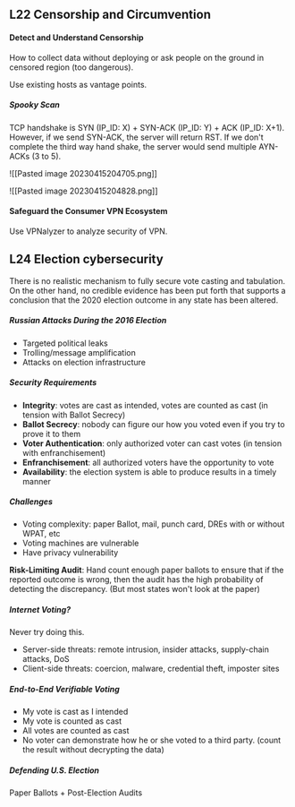 ## L22 Censorship and Circumvention

#### Detect and Understand Censorship

How to collect data without deploying or ask people on the ground in censored region (too dangerous).

Use existing hosts as vantage points.

##### Spooky Scan

TCP handshake is SYN (IP_ID: X) + SYN-ACK (IP_ID: Y) + ACK (IP_ID: X+1). However, if we send SYN-ACK, the server will return RST. If we don't complete the third way hand shake, the server would send multiple AYN-ACKs (3 to 5).

![[Pasted image 20230415204705.png]]

![[Pasted image 20230415204828.png]]

#### Safeguard the Consumer VPN Ecosystem

Use VPNalyzer to analyze security of VPN.



## L24 Election cybersecurity

There is no realistic mechanism to fully secure vote casting and tabulation. On the other hand, no credible evidence has been put forth that supports a conclusion that the 2020 election outcome in any state has been altered.

##### Russian Attacks During the 2016 Election

* Targeted political leaks
* Trolling/message amplification
* Attacks on election infrastructure

##### Security Requirements

* **Integrity**: votes are cast as intended, votes are counted as cast (in tension with Ballot Secrecy)
* **Ballot Secrecy**: nobody can figure our how you voted even if you try to prove it to them
* **Voter Authentication**: only authorized voter can cast votes (in tension with enfranchisement)
* **Enfranchisement**: all authorized voters have the opportunity to vote
* **Availability**: the election system is able to produce results in a timely manner

##### Challenges

* Voting complexity: paper Ballot, mail, punch card, DREs with or without WPAT, etc
* Voting machines are vulnerable
* Have privacy vulnerability

**Risk-Limiting Audit**: Hand count enough paper ballots to ensure that if the reported outcome is wrong, then the audit has the high probability of detecting the discrepancy. (But most states won't look at the paper)

##### Internet Voting?

Never try doing this.

* Server-side threats: remote intrusion, insider attacks, supply-chain attacks, DoS
* Client-side threats: coercion, malware, credential theft, imposter sites

##### End-to-End Verifiable Voting

* My vote is cast as I intended
* My vote is counted as cast
* All votes are counted as cast
* No voter can demonstrate how he or she voted to a third party. (count the result without decrypting the data)

##### Defending U.S. Election

Paper Ballots + Post-Election Audits
